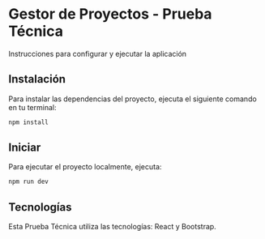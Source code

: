 # Gestor de Proyectos - Prueba Técnica

Instrucciones para configurar y ejecutar la aplicación 

## Instalación

Para instalar las dependencias del proyecto, ejecuta el siguiente comando en tu terminal:

```bash
npm install
```

## Iniciar 

Para ejecutar el proyecto localmente, ejecuta:

```bash
npm run dev
```

## Tecnologías

Esta Prueba Técnica utiliza las tecnologías: React y Bootstrap.